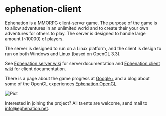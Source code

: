 ephenation-client
=================

Ephenation is a MMORPG client-server game.
The purpose of the game is to allow adventures in an unlimited world and to create their your own adventures
for others to play.
The server is designed to handle large amount (~10000) of players.

The server is designed to run on a Linux platform, and the client is design to run on both Windows and Linux
(based on OpenGL 3.3).

See [Ephenation server wiki](https://github.com/larspensjo/ephenation-server/wiki) for server documentation
and [Ephenation client wiki](https://github.com/larspensjo/ephenation-client/wiki) for client documentation.

There is a page about the game progress at [Google+](https://plus.google.com/u/0/b/116961322217479341351/116961322217479341351/posts)
and a blog about some of the OpenGL experiences [Ephenation OpenGL](http://ephenationopengl.blogspot.se/).

![Pict](https://lh5.googleusercontent.com/-osMriYp7jLg/UGcrFi1suUI/AAAAAAAAAUY/deSaaYmIsco/s650/Valley_2012-09-30.jpeg)

Interested in joining the project? All talents are welcome, send mail to info@ephenation.net.
